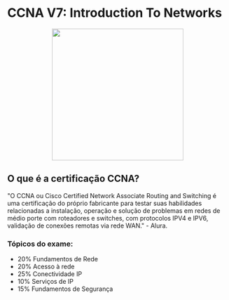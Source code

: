 # CCNA V7: Introduction To Networks

<div align="center">
<img src="https://curso.infnet.com.br/c/wp-content/uploads/sites/5/2024/01/logo-cisco-1024x576.png" width="300px" />
</div>

## O que é a certificação CCNA?

"O CCNA ou Cisco Certified Network Associate Routing and Switching é uma certificação do próprio fabricante para testar suas habilidades relacionadas a instalação, operação e solução de problemas em redes de médio porte com roteadores e switches, com protocolos IPV4 e IPV6, validação de conexões remotas via rede WAN." - Alura.

### Tópicos do exame:
- 20% Fundamentos de Rede
- 20% Acesso à rede 
- 25% Conectividade IP
- 10% Serviços de IP
- 15% Fundamentos de Segurança
